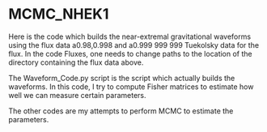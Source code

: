 # MCMC_NHEK1

Here is the code which builds the near-extremal gravitational waveforms using the flux data a0.98,0.998 and a0.999 999 999 
Tuekolsky data for the flux. In the code Fluxes, one needs to change paths to the location of the directory containing the flux
data above. 

The Waveform_Code.py script is the script which actually builds the waveforms. In this code, I try to compute Fisher matrices
to estimate how well we can measure certain parameters.

The other codes are my attempts to perform MCMC to estimate the parameters.
